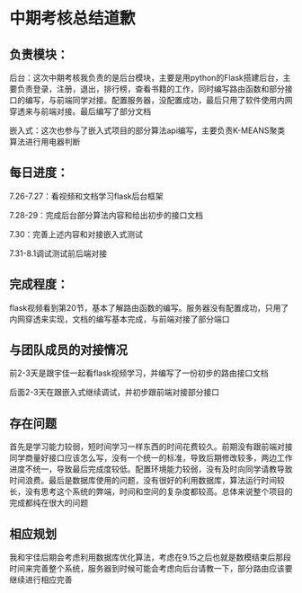 

# 中期考核总结道歉

## 负责模块：

后台：这次中期考核我负责的是后台模块，主要是用python的Flask搭建后台，主要负责登录，注册，退出，排行榜，查看书籍的工作，同时编写路由函数和部分接口的编写，与前端同学对接。配置服务器，没配置成功，最后只用了软件使用内网穿透来与前端对接。最后编写了部分文档

嵌入式：这次也参与了嵌入式项目的部分算法api编写，主要负责K-MEANS聚类算法进行用电器判断

## 每日进度：

7.26-7.27：看视频和文档学习flask后台框架

7.28-29：完成后台部分算法内容和给出初步的接口文档

7.30：完善上述内容和对接嵌入式测试

7.31-8.1调试测试前后端对接



## 完成程度：

flask视频看到第20节，基本了解路由函数的编写。服务器没有配置成功，只用了内网穿透来实现，文档的编写基本完成，与前端对接了部分端口

## 与团队成员的对接情况

前2-3天是跟宇佳一起看flask视频学习，并编写了一份初步的路由接口文档

后面2-3天在跟嵌入式继续调试，并初步跟前端对接部分接口

## 存在问题

首先是学习能力较弱，短时间学习一样东西的时间花费较久。前期没有跟前端对接同学商量好接口应该怎么写，没有一个统一的标准，导致后期修改较多，两边工作进度不统一，导致最后完成度较低。配置环境能力较弱，没有及时向同学请教导致时间浪费。最后是数据库使用的问题，没有很好的利用数据库，算法运行时间较长，没有思考这个系统的弊端，时间和空间的复杂度都较高。总体来说整个项目的完成都纯在很大的问题

## 相应规划

我和宇佳后期会考虑利用数据库优化算法，考虑在9.15之后也就是数模结束后那段时间来完善整个系统，服务器到时候可能会考虑向后台请教一下，部分路由应该要继续进行相应完善